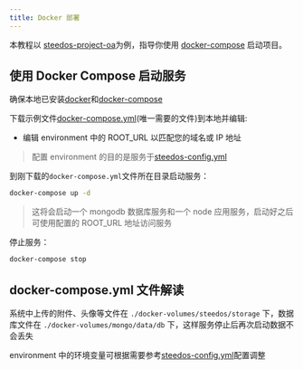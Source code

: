 ```yaml
---
title: Docker 部署
---
```


本教程以 [steedos-project-oa](https://github.com/steedos/steedos-project-oa/tree/docker)为例，指导你使用 [docker-compose](https://docs.docker.com/compose/install/) 启动项目。

## 使用 Docker Compose 启动服务

确保本地已安装[docker](https://docs.docker.com/get-docker/)和[docker-compose](https://docs.docker.com/compose/install/)

下载示例文件[docker-compose.yml](https://github.com/steedos/steedos-project-oa/blob/docker/docker-compose.yml)(唯一需要的文件)到本地并编辑:

- 编辑 environment 中的 ROOT_URL 以匹配您的域名或 IP 地址

> 配置 environment 的目的是服务于[steedos-config.yml](/help/deploy/steedos-config)

到刚下载的`docker-compose.yml`文件所在目录启动服务：

```bash
docker-compose up -d
```

> 这将会启动一个 mongodb 数据库服务和一个 node 应用服务，启动好之后可使用配置的 ROOT_URL 地址访问服务

停止服务：

```bash
docker-compose stop
```

## docker-compose.yml 文件解读

系统中上传的附件、头像等文件在 `./docker-volumes/steedos/storage` 下，数据库文件在 `./docker-volumes/mongo/data/db` 下，这样服务停止后再次启动数据不会丢失

environment 中的环境变量可根据需要参考[steedos-config.yml](/help/deploy/steedos-config)配置调整
